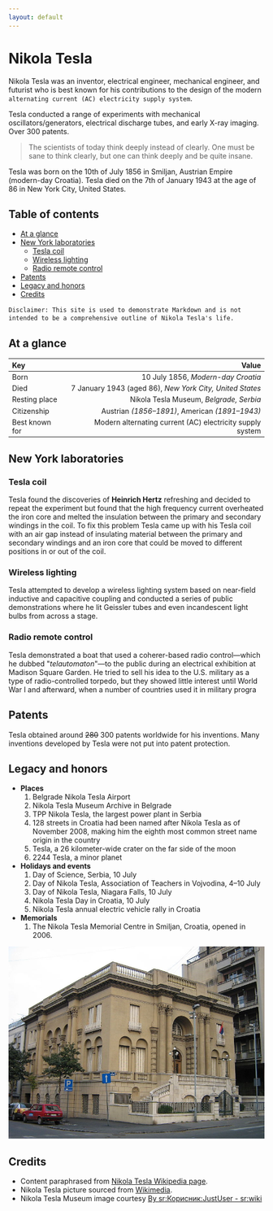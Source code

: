 ```yaml
---
layout: default
---
```


# Nikola Tesla

Nikola Tesla was an inventor, electrical engineer, mechanical engineer, and futurist who is best known for his contributions to the design of the modern `alternating current (AC) electricity supply system`.

Tesla conducted a range of experiments with mechanical oscillators/generators, electrical discharge tubes, and early X-ray imaging. Over 300 patents.

> The scientists of today think deeply instead of clearly. One must be sane to think clearly, but one can think deeply and be quite insane.

Tesla was born on the 10th of July 1856 in Smiljan, Austrian Empire (modern-day Croatia). Tesla died on the 7th of January 1943 at the age of 86 in New York City, United States.

## Table of contents
- [At a glance](#at-a-glance)
- [New York laboratories](#new-york-laboratories)
  - [Tesla coil](#tesla-coil)
  - [Wireless lighting](#wireless-lighting)
  - [Radio remote control](#radio-remote-control)
- [Patents](#patents)  
- [Legacy and honors](#legacy-and-honors)  
- [Credits](#credits)  


```
Disclaimer: This site is used to demonstrate Markdown and is not intended to be a comprehensive outline of Nikola Tesla's life. 
```

## At a glance 
| Key             | Value  | 
|:----------------|---:|
| Born            | 10 July 1856, _Modern-day Croatia_                        |
| Died            | 7 January 1943 (aged 86), _New York City, United States_  |
| Resting place   | Nikola Tesla Museum, _Belgrade, Serbia_                   |
| Citizenship     | Austrian _(1856–1891)_, American _(1891–1943)_            |
| Best known for  | Modern alternating current (AC) electricity supply system |


## New York laboratories

### Tesla coil
Tesla found the discoveries of __Heinrich Hertz__ refreshing and decided to repeat the experiment but found that the high frequency current overheated the iron core and melted the insulation between the primary and secondary windings in the coil. To fix this problem Tesla came up with his Tesla coil with an air gap instead of insulating material between the primary and secondary windings and an iron core that could be moved to different positions in or out of the coil.
 
### Wireless lighting
Tesla attempted to develop a wireless lighting system based on near-field inductive and capacitive coupling and conducted a series of public demonstrations where he lit Geissler tubes and even incandescent light bulbs from across a stage. 

### Radio remote control
Tesla demonstrated a boat that used a coherer-based radio control—which he dubbed "_telautomaton_"—to the public during an electrical exhibition at Madison Square Garden. He tried to sell his idea to the U.S. military as a type of radio-controlled torpedo, but they showed little interest until World War I and afterward, when a number of countries used it in military progra

## Patents
Tesla obtained around ~~280~~ 300 patents worldwide for his inventions. Many inventions developed by Tesla were not put into patent protection.

## Legacy and honors
- **Places**
  1. Belgrade Nikola Tesla Airport 
  1. Nikola Tesla Museum Archive in Belgrade 
  1. TPP Nikola Tesla, the largest power plant in Serbia
  1. 128 streets in Croatia had been named after Nikola Tesla as of November 2008, making him the eighth most common street name origin in the country
  1. Tesla, a 26 kilometer-wide crater on the far side of the moon 
  1. 2244 Tesla, a minor planet 
- **Holidays and events**
  1. Day of Science, Serbia, 10 July
  1. Day of Nikola Tesla, Association of Teachers in Vojvodina, 4–10 July
  1. Day of Nikola Tesla, Niagara Falls, 10 July
  1. Nikola Tesla Day in Croatia, 10 July
  1. Nikola Tesla annual electric vehicle rally in Croatia
- **Memorials**
  1. The Nikola Tesla Memorial Centre in Smiljan, Croatia, opened in 2006.
    
![The Nikola Tesla Memorial Centre in Smiljan, Croatia](./assets/img/Muzej_Nikole_Tesle.jpg "The Nikola Tesla Memorial Centre in Smiljan, Croatia")

## Credits
* Content paraphrased from [Nikola Tesla Wikipedia page][Wikipedia page].  
* Nikola Tesla picture sourced from [Wikimedia](https://commons.wikimedia.org/wiki/File:N.Tesla.JPG).  
* Nikola Tesla Museum image courtesy [By sr:Корисник:JustUser - sr:wiki]

[Wikipedia page]: https://en.wikipedia.org/wiki/Nikola_Tesla
[By sr:Корисник:JustUser - sr:wiki]: https://commons.wikimedia.org/w/index.php?curid=3090675
